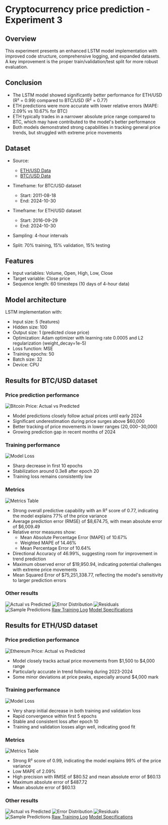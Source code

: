 # Cryptocurrency price prediction - Experiment 3

## Overview
This experiment presents an enhanced LSTM model implementation with improved code structure, comprehensive logging, and expanded datasets. A key improvement is the proper train/validation/test split for more robust evaluation. 

## Conclusion

- The LSTM model showed significantly better performance for ETH/USD (R² = 0.99) compared to BTC/USD (R² = 0.77)
- ETH predictions were more accurate with lower relative errors (MAPE: 2.09% vs 10.67% for BTC)
- ETH typically trades in a narrower absolute price range compared to BTC, which may have contributed to the model's better performance
- Both models demonstrated strong capabilities in tracking general price trends, but struggled with extreme price movements

## Dataset
- Source:
  - [ETH/USD Data](https://www.kaggle.com/datasets/imranbukhari/comprehensive-ethusd-1m-data)
  - [BTC/USD Data](https://www.kaggle.com/datasets/imranbukhari/comprehensive-btcusd-1m-data)

- Timeframe: for BTC/USD dataset
  - Start: 2011-08-18
  - End: 2024-10-30
- Timeframe: for ETH/USD dataset
  - Start: 2016-09-29
  - End: 2024-10-30
- Sampling: 4-hour intervals
- Split: 70% training, 15% validation, 15% testing

## Features
- Input variables: Volume, Open, High, Low, Close
- Target variable: Close price
- Sequence length: 60 timesteps (10 days of 4-hour data)

## Model architecture
LSTM implementation with:
- Input size: 5 (features)
- Hidden size: 100
- Output size: 1 (predicted close price)
- Optimization: Adam optimizer with learning rate 0.0005 and L2 regularization (weight_decay=1e-5)
- Loss function: MSE
- Training epochs: 50
- Batch size: 32
- Device: CPU

## Results for BTC/USD dataset

### Price prediction performance
![Bitcoin Price: Actual vs Predicted](results/btc/time_series.png)
- Model predictions closely follow actual prices until early 2024
- Significant underestimation during price surges above $60,000
- Better tracking of price movements in lower ranges ($20,000-$30,000)
- Growing prediction gap in recent months of 2024


### Training performance
![Model Loss](results/btc/training_history.png)

- Sharp decrease in first 10 epochs
- Stabilization around 0.3e8 after epoch 20
- Training loss remains consistently low

### Metrics
![Metrics Table](results/btc/metrics_table.png)

- Strong overall predictive capability with an R² score of 0.77, indicating the model explains 77% of the price variance
- Average prediction error (RMSE) of $8,674.75, with mean absolute error of $6,009.49
- Relative error measures show:
  - Mean Absolute Percentage Error (MAPE) of 10.67%
  - Weighted MAPE of 14.46%
  - Mean Percentage Error of 10.64%
- Directional Accuracy of 46.99%, suggesting room for improvement in trend prediction
- Maximum observed error of $19,950.94, indicating potential challenges with extreme price movements
- Mean Squared Error of $75,251,338.77, reflecting the model's sensitivity to larger prediction errors


### Other results
![Actual vs Predicted](results/btc/actual_vs_predicted.png)
![Error Distribution](results/btc/error_distribution.png)
![Residuals](results/btc/residuals.png)
![Sample Predictions](results/btc/sample_predictions.png)
[Raw Training Log](results/btc/training.log)
[Model Specifications](results/btc/model_specifications.txt)

## Results for ETH/USD dataset

### Price prediction performance
![Ethereum Price: Actual vs Predicted](results/eth/time_series.png)

- Model closely tracks actual price movements from $1,500 to $4,000 range
- Particularly accurate in trend following during 2023-2024
- Some minor deviations at price peaks, especially around $4,000 mark

### Training performance
![Model Loss](results/eth/training_history.png)

- Very sharp initial decrease in both training and validation loss
- Rapid convergence within first 5 epochs
- Stable and consistent loss after epoch 10
- Training and validation losses align well, indicating good fit

### Metrics
![Metrics Table](results/eth/metrics_table.png)

- Strong R² score of 0.99, indicating the model explains 99% of the price variance
- Low MAPE of 2.09%
- High precision with RMSE of $80.52 and mean absolute error of $60.13
- Maximum absolute error of $487.72
- Mean absolute error of $60.13

### Other results
![Actual vs Predicted](results/eth/actual_vs_predicted.png)
![Error Distribution](results/eth/error_distribution.png)
![Residuals](results/eth/residuals.png)
![Sample Predictions](results/eth/sample_predictions.png)
[Raw Training Log](results/eth/training.log)
[Model Specifications](results/eth/model_specifications.txt)